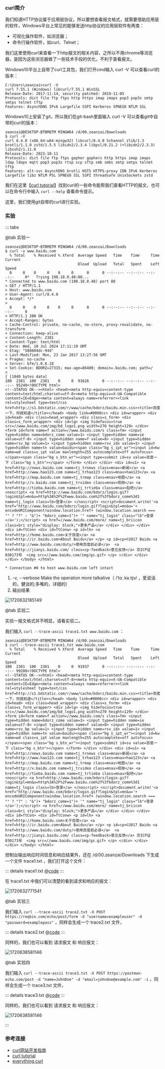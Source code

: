 
### curl简介

我们知道HTTP协议属于应用层协议，所以要想查看报文格式，就需要借助应用层的软件，Windows平台上常见的能够发送http协议的应用层软件有两类：

- 可视化操作软件，如浏览器；
- 命令行操作软件，如curl、Telnet；

我们这里使用curl来查看一下http报文的相关内容，之所以不用chrome等浏览器，是因为这些浏览器做了一些技术手段的优化，不利于查看报文。

Windows10平台上自带了curl工具包，我们打开cmd输入 curl -V 可以查看curl的版本：

```
C:\Users\zeanzai>curl -V
curl 7.55.1 (Windows) libcurl/7.55.1 WinSSL
Release-Date: 2017-11-14, security patched: 2019-11-05
Protocols: dict file ftp ftps http https imap imaps pop3 pop3s smtp smtps telnet tftp
Features: AsynchDNS IPv6 Largefile SSPI Kerberos SPNEGO NTLM SSL
```

Windows10上安装了git，所以我们在git-bash里面输入 curl -V 可以查看git中自带的curl的版本：

```
zeanzai@DESKTOP-BTBMQTM MINGW64 /d/00.zeanzai/Downloads
$ curl -V
curl 8.4.0 (x86_64-w64-mingw32) libcurl/8.4.0 Schannel zlib/1.3 brotli/1.1.0 zstd/1.5.5 libidn2/2.3.4 libpsl/0.21.2 (+libidn2/2.3.3) libssh2/1.11.0
Release-Date: 2023-10-11
Protocols: dict file ftp ftps gopher gophers http https imap imaps ldap ldaps mqtt pop3 pop3s rtsp scp sftp smb smbs smtp smtps telnet tftp
Features: alt-svc AsynchDNS brotli HSTS HTTPS-proxy IDN IPv6 Kerberos Largefile libz NTLM PSL SPNEGO SSL SSPI threadsafe UnixSockets zstd
```

我们在这里【[curl tutorial](https://curl.se/docs/tutorial.html)】找到curl的一些命令能帮我们查看HTTP的报文，也可以在命令行中输入 `curl --help` 查看命令提示。

这里，我们使用git自带的curl进行实验。

### 实验 

::: tabs

@tab 实验一

```
zeanzai@DESKTOP-BTBMQTM MINGW64 /d/00.zeanzai/Downloads
$ curl -v www.baidu.com
  % Total    % Received % Xferd  Average Speed   Time    Time     Time  Current
                                 Dload  Upload   Total   Spent    Left  Speed
  0     0    0     0    0     0      0      0 --:--:-- --:--:-- --:--:--     0*   Trying 198.18.0.48:80...
* Connected to www.baidu.com (198.18.0.48) port 80
> GET / HTTP/1.1
> Host: www.baidu.com
> User-Agent: curl/8.4.0
> Accept: */*
>
  0     0    0     0    0     0      0      0 --:--:-- --:--:-- --:--:--     0
< HTTP/1.1 200 OK
< Accept-Ranges: bytes
< Cache-Control: private, no-cache, no-store, proxy-revalidate, no-transform
< Connection: keep-alive
< Content-Length: 2381
< Content-Type: text/html
< Date: Wed, 10 Jul 2024 17:11:19 GMT
< Etag: "588604dc-94d"
< Last-Modified: Mon, 23 Jan 2017 13:27:56 GMT
< Pragma: no-cache
< Server: bfe/1.0.8.18
< Set-Cookie: BDORZ=27315; max-age=86400; domain=.baidu.com; path=/
<
{ [1040 bytes data]
100  2381  100  2381    0     0  91626      0 --:--:-- --:--:-- --:--:-- 95240<!DOCTYPE html>
<!--STATUS OK--><html> <head><meta http-equiv=content-type content=text/html;charset=utf-8><meta http-equiv=X-UA-Compatible content=IE=Edge><meta content=always name=referrer><link rel=stylesheet type=text/css href=http://s1.bdstatic.com/r/www/cache/bdorz/baidu.min.css><title>百度一下，你就知道</title></head> <body link=#0000cc> <div id=wrapper> <div id=head> <div class=head_wrapper> <div class=s_form> <div class=s_form_wrapper> <div id=lg> <img hidefocus=true src=//www.baidu.com/img/bd_logo1.png width=270 height=129> </div> <form id=form name=f action=//www.baidu.com/s class=fm> <input type=hidden name=bdorz_come value=1> <input type=hidden name=ie value=utf-8> <input type=hidden name=f value=8> <input type=hidden name=rsv_bp value=1> <input type=hidden name=rsv_idx value=1> <input type=hidden name=tn value=baidu><span class="bg s_ipt_wr"><input id=kw name=wd class=s_ipt value maxlength=255 autocomplete=off autofocus></span><span class="bg s_btn_wr"><input type=submit id=su value=百度一下 class="bg s_btn"></span> </form> </div> </div> <div id=u1> <a href=http://news.baidu.com name=tj_trnews class=mnav>新闻</a> <a href=http://www.hao123.com name=tj_trhao123 class=mnav>hao123</a> <a href=http://map.baidu.com name=tj_trmap class=mnav>地图</a> <a href=http://v.baidu.com name=tj_trvideo class=mnav>视频</a> <a href=http://tieba.baidu.com name=tj_trtieba class=mnav>贴吧</a> <noscript> <a href=http://www.baidu.com/bdorz/login.gif?login&tpl=mn&u=http%3A%2F%2Fwww.baidu.com%2f%3fbdorz_come%3d1 name=tj_login class=lb>登录</a> </noscript> <script>document.write('<a href="http://www.baidu.com/bdorz/login.gif?login&tpl=mn&u='+ encodeURIComponent(window.location.href+ (window.location.search === "" ? "?" : "&")+ "bdorz_come=1")+ '" name="tj_login" class="lb">登录</a>');</script> <a href=//www.baidu.com/more/ name=tj_briicon class=bri style="display: block;">更多产品</a> </div> </div> </div> <div id=ftCon> <div id=ftConw> <p id=lh> <a href=http://home.baidu.com>关于百度</a> <a href=http://ir.baidu.com>About Baidu</a> </p> <p id=cp>©2017 Baidu <a href=http://www.baidu.com/duty/>使用百度前必读</a>  <a href=http://jianyi.baidu.com/ class=cp-feedback>意见反馈</a> 京ICP证030173号  <img src=//www.baidu.com/img/gs.gif> </p> </div> </div> </div> </body> </html>

* Connection #0 to host www.baidu.com left intact

```

1. -v, --verbose              Make the operation more talkative（ /ˈtɑː.kə.t̬ɪv/ ，爱说话的，健谈的;多嘴的，详细的）
2. 输出结果

![1720632185149](./experiment.snippet/image/1720632185149.png)

@tab 实验二

实验一报文格式并不明显，请看实验二。

我们输入 `curl --trace-ascii trace1.txt www.baidu.com` ：

```
zeanzai@DESKTOP-BTBMQTM MINGW64 /d/00.zeanzai/Downloads
$ curl --trace-ascii trace1.txt www.baidu.com
  % Total    % Received % Xferd  Average Speed   Time    Time     Time  Current
                                 Dload  Upload   Total   Spent    Left  Speed
100  2381  100  2381    0     0  91937      0 --:--:-- --:--:-- --:--:-- 99208<!DOCTYPE html>
<!--STATUS OK--><html> <head><meta http-equiv=content-type content=text/html;charset=utf-8><meta http-equiv=X-UA-Compatible content=IE=Edge><meta content=always name=referrer><link rel=stylesheet type=text/css href=http://s1.bdstatic.com/r/www/cache/bdorz/baidu.min.css><title>百度一下，你就知道</title></head> <body link=#0000cc> <div id=wrapper> <div id=head> <div class=head_wrapper> <div class=s_form> <div class=s_form_wrapper> <div id=lg> <img hidefocus=true src=//www.baidu.com/img/bd_logo1.png width=270 height=129> </div> <form id=form name=f action=//www.baidu.com/s class=fm> <input type=hidden name=bdorz_come value=1> <input type=hidden name=ie value=utf-8> <input type=hidden name=f value=8> <input type=hidden name=rsv_bp value=1> <input type=hidden name=rsv_idx value=1> <input type=hidden name=tn value=baidu><span class="bg s_ipt_wr"><input id=kw name=wd class=s_ipt value maxlength=255 autocomplete=off autofocus></span><span class="bg s_btn_wr"><input type=submit id=su value=百度一下 class="bg s_btn"></span> </form> </div> </div> <div id=u1> <a href=http://news.baidu.com name=tj_trnews class=mnav>新闻</a> <a href=http://www.hao123.com name=tj_trhao123 class=mnav>hao123</a> <a href=http://map.baidu.com name=tj_trmap class=mnav>地图</a> <a href=http://v.baidu.com name=tj_trvideo class=mnav>视频</a> <a href=http://tieba.baidu.com name=tj_trtieba class=mnav>贴吧</a> <noscript> <a href=http://www.baidu.com/bdorz/login.gif?login&tpl=mn&u=http%3A%2F%2Fwww.baidu.com%2f%3fbdorz_come%3d1 name=tj_login class=lb>登录</a> </noscript> <script>document.write('<a href="http://www.baidu.com/bdorz/login.gif?login&tpl=mn&u='+ encodeURIComponent(window.location.href+ (window.location.search === "" ? "?" : "&")+ "bdorz_come=1")+ '" name="tj_login" class="lb">登录</a>');</script> <a href=//www.baidu.com/more/ name=tj_briicon class=bri style="display: block;">更多产品</a> </div> </div> </div> <div id=ftCon> <div id=ftConw> <p id=lh> <a href=http://home.baidu.com>关于百度</a> <a href=http://ir.baidu.com>About Baidu</a> </p> <p id=cp>©2017 Baidu <a href=http://www.baidu.com/duty/>使用百度前必读</a>  <a href=http://jianyi.baidu.com/ class=cp-feedback>意见反馈</a> 京ICP证030173号  <img src=//www.baidu.com/img/gs.gif> </p> </div> </div> </div> </body> </html>

```

控制台输出响应时间信息和响应结果外，还在 /d/00.zeanzai/Downloads 下生成一个文件 trace1.txt ，我们打开这个文件：

::: details trace1.txt
@[code](./network/include/trace1.txt)
:::

在 trace1.txt 中我们可以清楚的看到请求和响应的报文：

![1720632771541](./experiment.snippet/image/1720632771541.png)

@tab 实验三

我们输入 `curl --trace-ascii trace2.txt -X POST https://reqbin.com/echo/post/form -d "username=exampleuser" -d "password=examplepass"` ，同样会生成一个 trace2.txt 文件，

::: details trace2.txt
@[code](./network/include/trace2.txt)
:::

同样的，我们也可以看到 请求报文 和 响应报文：

![1720638581146](./experiment.snippet/image/1720638581146.png)

@tab 实验四

我们输入 `curl --trace-ascii trace3.txt -X POST https://postman-echo.com/post -d "name=JohnDoe" -d "email=johndoe@example.com" -i` ，同样会生成一个 trace3.txt 文件，

::: details trace3.txt
@[code](./network/include/trace3.txt)
:::

同样的，我们也可以看到 请求报文 和 响应报文：

![1720638581146](./experiment.snippet/image/1720638581146.png)


:::


### 参考连接

- [curl网站开发指南](https://www.ruanyifeng.com/blog/2011/09/curl.html)
- [curl tutorial](https://curl.se/docs/tutorial.html)
- [everything curl](https://everything.curl.dev/)
